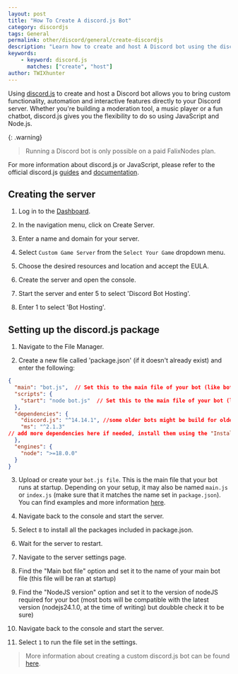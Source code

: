 ```yaml
---
layout: post
title: "How To Create A discord.js Bot"
category: discordjs
tags: General
permalink: other/discord/general/create-discordjs
description: "Learn how to create and host A Discord bot using the discord.js package"
keywords:
    - keyword: discord.js
      matches: ["create", "host"]
author: TWIXhunter
---
```


Using [discord.js](https://discord.js.org) to create and host a Discord bot allows you to bring custom functionality, automation and interactive features directly to your Discord server. Whether you're building a moderation tool, a music player or a fun chatbot, discord.js gives you the flexibility to do so using JavaScript and Node.js.

{: .warning}
> Running a Discord bot is only possible on a paid FalixNodes plan.

For more information about discord.js or JavaScript, please refer to the official discord.js [guides](https://discordjs.guide/#before-you-begin) and [documentation](https://discord.js.org/docs/packages/discord.js/14.19.3).


## Creating the server
1. Log in to the [Dashboard](https://client.falixnodes.net/).

2. In the navigation menu, click on Create Server.

3. Enter a name and domain for your server.

4. Select `Custom Game Server` from the `Select Your Game` dropdown menu.

5. Choose the desired resources and location and accept the EULA.

5. Create the server and open the console.

6. Start the server and enter 5 to select 'Discord Bot Hosting'.

7. Enter 1 to select 'Bot Hosting'.

## Setting up the discord.js package

1. Navigate to the File Manager.

2. Create a new file called 'package.json' (if it doesn't already exist) and enter the following:

```json
{
  "main": "bot.js",  // Set this to the main file of your bot (like bot.js, main.js or index.js).
  "scripts": {
    "start": "node bot.js"  // Set this to the main file of your bot (like bot.js, main.js or index.js).
  },
  "dependencies": {
    "discord.js": "^14.14.1", //some older bots might be build for older versions of discordjs, double check it before you proceed!
    "ms": "^2.1.3"
// add more dependencies here if needed, install them using the "Install NodeJS packages from package.json" option in the console.
  },
  "engines": {
    "node": ">=18.0.0"
  }
}
```

3. Upload or create your `bot.js file`. This is the main file that your bot runs at startup. Depending on your setup, it may also be named `main.js` or `index.js` (make sure that it matches the name set in `package.json`). You can find examples and more information [here](https://discordjs.guide/creating-your-bot/main-file.html#running-your-application).

4. Navigate back to the console and start the server.

5. Select `8` to install all the packages included in package.json.

6. Wait for the server to restart.

7. Navigate to the server settings page.

8. Find the "Main bot file" option and set it to the name of your main bot file (this file will be ran at startup)

9. Find the "NodeJS version" option and set it to the version of nodeJS required for your bot (most bots will be compatible with the latest version (nodejs24.1.0, at the time of writing) but doubble check it to be sure)

10. Navigate back to the console and start the server.

11. Select `1` to run the file set in the settings.

> More information about creating a custom discord.js bot can be found [here](https://discordjs.guide/creating-your-bot/).
